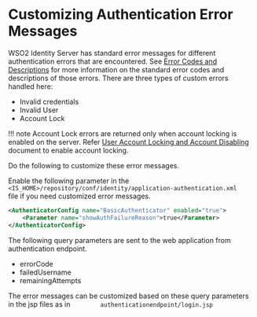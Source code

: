 # Customizing Authentication Error Messages

WSO2 Identity Server has standard error messages for different
authentication errors that are encountered. See [Error Codes and
Descriptions](../../develop/error-codes-and-descriptions)
for more information on the standard error codes and descriptions of
those errors. There are three types of custom errors handled here:

-   Invalid credentials
-   Invalid User
-   Account Lock

!!! note
    Account Lock errors are returned only when account locking is
    enabled on the server. Refer [User Account Locking and Account
    Disabling](../../learn/user-account-locking-and-account-disabling)
    document to enable account locking.
    

Do the following to customize these error messages.

Enable the following parameter in the
`         <IS_HOME>/repository/conf/identity/application-authentication.xml        `
file if you need customized error messages.

``` xml
<AuthenticatorConfig name="BasicAuthenticator" enabled="true"> 
    <Parameter name="showAuthFailureReason">true</Parameter>
</AuthenticatorConfig>
```

The following query parameters are sent to the web application from authentication endpoint.

-   errorCode
-   failedUsername
-   remainingAttempts

The error messages can be customized based on these query parameters in the jsp files as in  `         authenticationendpoint/login.jsp        ` 
